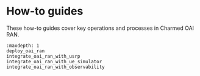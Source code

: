 # How-to guides

These how-to guides cover key operations and processes in Charmed OAI RAN.

```{toctree}
:maxdepth: 1
deploy_oai_ran
integrate_oai_ran_with_usrp
integrate_oai_ran_with_ue_simulator
integrate_oai_ran_with_observability
```

